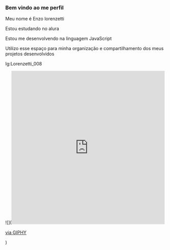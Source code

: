 ### Bem vindo ao me perfil 

Meu nome é Enzo lorenzetti

Estou estudando no alura

Estou me desenvolvendo na linguagem JavaScript

Utilizo esse espaço para minha organização e compartilhamento dos meus projetos desenvolvidos 

Ig:Lorenzetti_008

![](<iframe src="https://giphy.com/embed/5UqWIbfRyfTjaRulMO" width="480" height="480" style="" frameBorder="0" class="giphy-embed" allowFullScreen></iframe><p><a href="https://giphy.com/gifs/psg-inside-heart-neymar-coeur-5UqWIbfRyfTjaRulMO">via GIPHY</a></p>)
